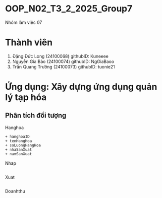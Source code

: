 # OOP_N02_T3_2_2025_Group7
Nhóm làm việc 07
# Thành viên
 1. Đặng Đức Long (24100068) githubID: Kuneeee
 2. Nguyễn Gia Bảo (24100074) githubID: NgGiaBaoo
 3. Trần Quang Trường (24100073) githubID: tuonie21
# Ứng dụng: Xây dựng ứng dụng quản lý tạp hóa

## Phân tích đối tượng

Hanghoa
```
+ hanghoaID
+ tenHangHoa
+ soLuongHangHoa
+ nhaSanXuat
+ namSanXuat

```

Nhap
```

```
Xuat
```
```
Doanhthu
